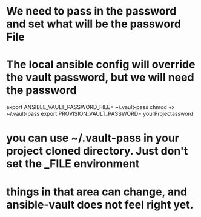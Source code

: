 # We need to pass in the password and set what will be the password File
# The local ansible config will override the vault password, but we will need the password


export ANSIBLE_VAULT_PASSWORD_FILE= ~/.vault-pass
chmod +x ~/.vault-pass
export PROVISION_VAULT_PASSWORD= yourProjectassword

# you can use ~/.vault-pass in your project cloned directory.  Just don't set the _FILE environment
#
# things in that area can change, and ansible-vault does not feel right yet.